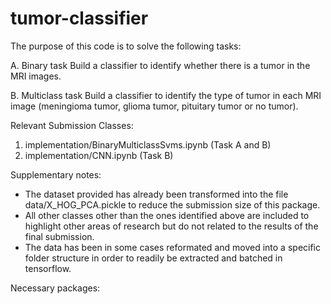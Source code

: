 # tumor-classifier

The purpose of this code is to solve the following tasks:

A. Binary task
Build a classifier to identify whether there is a tumor in the MRI images.

B. Multiclass task
Build a classifier to identify the type of tumor in each MRI image (meningioma tumor, glioma tumor, pituitary tumor or no tumor). 


Relevant Submission Classes:
1. implementation/BinaryMulticlassSvms.ipynb (Task A and B)
2. implementation/CNN.ipynb (Task B)

Supplementary notes:
- The dataset provided has already been transformed into the file data/X_HOG_PCA.pickle to reduce the submission size of this package.
- All other classes other than the ones identified above are included to highlight other areas of research but do not related to the results of the final submission.
- The data has been in some cases reformated and moved into a specific folder structure in order to readily be extracted and batched in tensorflow.

Necessary packages:
